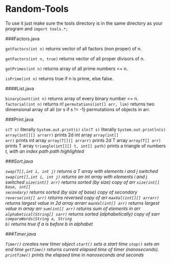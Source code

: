 # Random-Tools

To use it just make sure the tools directory is in the same directory as your program and
<code>import tools.*;</code>

###Factors.java

<code>getFactors(int n)</code> returns vector of all factors (non proper) of n.

<code>getFactors(int n, true)</code> returns vector of all proper divisors of n.

<code>getPrimes(int n)</code> returns array of all prime numbers <= n.























<code>isPrime(int n)</code> returns true if n is prime, else false.



####List.java

<code>binaryCount(int n)</code> returns array of every binary number <= n.
<code>factorial(int n)</code> returns n!
<code>permutations(int[] arr, lim)</code> returns two dimensional array of all (or s if s != -1) permutations of objects in arr.



###Print.java

<code>s(T s)</code> literally <code>System.out.print(s)</code>
<code>sln(T s)</code> literally <code>System.out.println(s)</code>
<code>array(int[][] arrarr)</code> prints 2d int array
<code>array(int[] arr)</code> prints int array
<code>array(T[][] arrarr)</code> prints 2d T array
<code>array(T[] arr)</code> prints T array
<code>triangle(int[][] t, int[] path)</code> prints a triangle of numbers <i>t</t>, with an index path <i>path</i> highlighted



###Sort.java

<code>swap(T[],int i, int j)</code> returns a T array with elements i and j switched
<code>swap(int[],int i, int j)</code> returns an int array with elements i and j switched
<code>size(int[] arr)</code> returns sorted (by size) copy of arr
<code>size(int[] base, int[] secondary)</code> returns sorted (by size of base) copy of secondary
<code>reverse(int[] arr)</code> returns reversed copy of arr
<code>maxVal(int[][] arrarr)</code> returns largest value in 2d array <i>arrarr</i>
<code>maxVal(int[] arr)</code> returns largest value in array <i>arr</i>
<code>sum(int[] arr)</code> returns sum of elements in arr
<code>alphabetical(String[] sarr)</code> returns sorted (alphabetically) copy of sarr
<code>compareWords(String a, String b)</code> returns true if <i>a</i> is before <i>b</i> in alphabet



###Timer.java

<code>Timer()</code> creates new timer object
<code>start()</code> sets a start time
<code>stop()</code> sets an end time
<code>getTime()</code> returns current elapsed time of timer (nanoseconds). 
<code>printTime()</code> prints the elapsed time in nanoseconds and seconds






